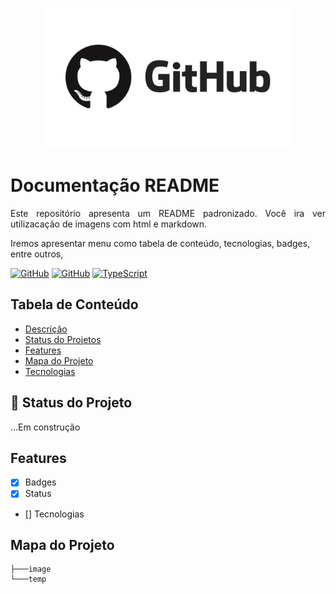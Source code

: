 <p width="100%" align="center">
    <img src="./image/logo3.jpg" alt="logo" width="400px">
</p>

# Documentação README

<p id="descricao" align="justify">
Este repositório apresenta um README padronizado. Você ira ver utilizacação de imagens com html e markdown.

Iremos apresentar menu como tabela de conteúdo, tecnologias, badges, entre outros,
</p>

[![GitHub](https://img.shields.io/badge/--181717?logo=github&logoColor=ffffff)](https://github.com/) [![GitHub](https://badgen.net/badge/icon/github?icon=github&label)](https://github.com) [![TypeScript](https://img.shields.io/badge/--3178C6?logo=typescript&logoColor=ffffff)](https://www.typescriptlang.org/)

## Tabela de Conteúdo

<ul>
    <li><a href="#descricao">Descrição</a></li>
    <li><a href="#status">Status do Projetos</a></li>
    <li><a href="features">Features</a></li>
    <li><a href="#mapa">Mapa do Projeto</a></li>
    <li><a href="">Tecnologias</a></li>
</ul>

## :rocket: Status do Projeto
<p id="status">
    ...Em construção
</p>

<p id="features">

## Features
- [X] Badges
- [X] Status
- [] Tecnologias

</p>

## Mapa do Projeto

```.
├───image
└───temp
``` 